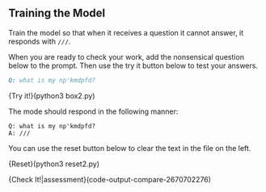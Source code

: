 
## Training the Model

Train the model so that when it receives a question it cannot answer, it responds with `///`.

When you are ready to check your work, add the nonsensical question below to the prompt. Then use the try it button below to test your answers.

```markdown
Q: what is my np'kmdpfd?
```

{Try it!}(python3 box2.py)

The mode should respond in the following manner:

```markdown-hide-clipboard
Q: what is my np'kmdpfd?
A: ///
```

You can use the reset button below to clear the text in the file on the left.

{Reset}(python3 reset2.py)

{Check It!|assessment}(code-output-compare-2670702276)
